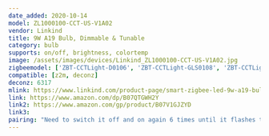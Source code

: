 ```yaml
---
date_added: 2020-10-14
model: ZL1000100-CCT-US-V1A02 
vendor: Linkind
title: 9W A19 Bulb, Dimmable & Tunable
category: bulb
supports: on/off, brightness, colortemp
image: /assets/images/devices/Linkind_ZL1000100-CCT-US-V1A02.jpg
zigbeemodel: ['ZBT-CCTLight-D0106', 'ZBT-CCTLight-GLS0108', 'ZBT-CCTLight-GLS0109']
compatible: [z2m, deconz]
deconz: 6317
mlink: https://www.linkind.com/product-page/smart-zigbee-led-9w-a19-bulb-dimmable-tunable-hub-required-alexa-control
link: https://www.amazon.com/dp/B07QTGWH2Y
link2: https://www.amazon.com/gp/product/B07V1GJZYD
link3: 
pairing: "Need to switch it off and on again 6 times until it flashes twice to show its in pairing mode"
---
```


